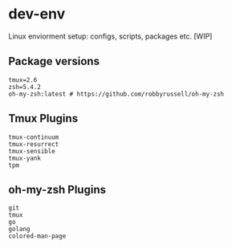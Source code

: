 # dev-env
Linux enviorment setup: configs, scripts, packages etc. [WIP]

## Package versions
```
tmux=2.6
zsh=5.4.2
oh-my-zsh:latest # https://github.com/robbyrussell/oh-my-zsh
```
## Tmux Plugins
```
tmux-continuum  
tmux-resurrect  
tmux-sensible  
tmux-yank  
tpm
```

## oh-my-zsh Plugins
```
git
tmux
go 
golang 
colored-man-page
```
